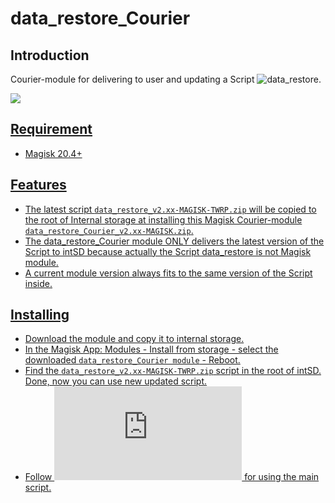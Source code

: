 # data_restore_Courier

## Introduction
Courier-module for delivering to user and updating a Script ![data_restore](https://github.com/ziandzivan/data_restore).

<a href="https://forum.xda-developers.com/t/module-discussion-data-internal-storage-backup-module-for-rooted-magisk-devices-with-twrp.4571947/#post-88369163)"><img src="https://img.shields.io/badge/XDA-discussion-yellow?longCache=true&style=flat">

## Requirement

- Magisk 20.4+

## Features

- The latest script `data_restore_v2.xx-MAGISK-TWRP.zip` will be copied to the root of Internal storage at installing this Magisk Courier-module `data_restore_Courier_v2.xx-MAGISK.zip`. 
- The data_restore_Courier module ONLY delivers the latest version of the Script to intSD because actually the Script data_restore is not Magisk module. 
- A current module version always fits to the same version of the Script inside.

## Installing

- Download the module and copy it to internal storage.
- In the Magisk App: Modules - Install from storage - select the downloaded `data_restore_Courier module` - Reboot. 
- Find the `data_restore_v2.xx-MAGISK-TWRP.zip` script in the root of intSD. Done, now you can use new updated script.
- Follow ![Instruction](https://github.com/ziandzivan/data_restore/blob/main/README.md) for using the main script. 
